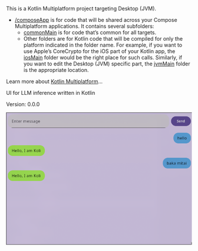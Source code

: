 This is a Kotlin Multiplatform project targeting Desktop (JVM).

- [/composeApp](./composeApp/src) is for code that will be shared across your Compose Multiplatform applications.
  It contains several subfolders:
  - [commonMain](./composeApp/src/commonMain/kotlin) is for code that’s common for all targets.
  - Other folders are for Kotlin code that will be compiled for only the platform indicated in the folder name.
    For example, if you want to use Apple’s CoreCrypto for the iOS part of your Kotlin app,
    the [iosMain](./composeApp/src/iosMain/kotlin) folder would be the right place for such calls.
    Similarly, if you want to edit the Desktop (JVM) specific part, the [jvmMain](./composeApp/src/jvmMain/kotlin)
    folder is the appropriate location.

Learn more about [Kotlin Multiplatform](https://www.jetbrains.com/help/kotlin-multiplatform-dev/get-started.html)…

UI for LLM inference written in Kotlin

Version: 0.0.0

![App Screenshot](img.png)

